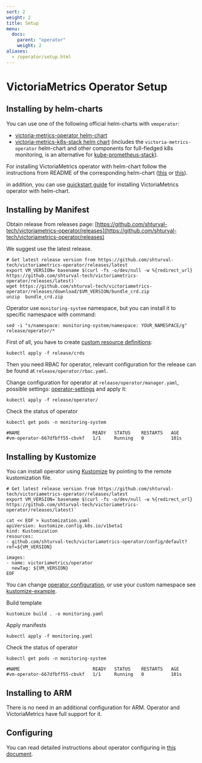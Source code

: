 ```yaml
---
sort: 2
weight: 2
title: Setup
menu:
  docs:
    parent: "operator"
    weight: 2
aliases:
  - /operator/setup.html
---
```


# VictoriaMetrics Operator Setup

## Installing by helm-charts

You can use one of the following official helm-charts with `vmoperator`:

- [victoria-metrics-operator helm-chart](https://github.com/VictoriaMetrics/helm-charts/blob/master/charts/victoria-metrics-operator/README.md)
- [victoria-metrics-k8s-stack helm chart](https://github.com/VictoriaMetrics/helm-charts/blob/master/charts/victoria-metrics-k8s-stack/README.md)
  (includes the `victoria-metrics-operator` helm-chart and other components for full-fledged k8s monitoring, is an alternative for [kube-prometheus-stack](https://github.com/prometheus-community/helm-charts/tree/main/charts/kube-prometheus-stack)).

For installing VictoriaMetrics operator with helm-chart follow the instructions from README of the corresponding helm-chart
([this](https://github.com/VictoriaMetrics/helm-charts/blob/master/charts/victoria-metrics-operator/README.md)
or [this](https://github.com/VictoriaMetrics/helm-charts/blob/master/charts/victoria-metrics-k8s-stack/README.md)).

in addition, you can use [quickstart guide](./quick-start.md) for 
installing VictoriaMetrics operator with helm-chart.

## Installing by Manifest

Obtain release from releases page:
[https://github.com/shturval-tech/victoriametrics-operator/releases](https://github.com/shturval-tech/victoriametrics-operator/releases)

We suggest use the latest release.

```console
# Get latest release version from https://github.com/shturval-tech/victoriametrics-operator/releases/latest
export VM_VERSION=`basename $(curl -fs -o/dev/null -w %{redirect_url} https://github.com/shturval-tech/victoriametrics-operator/releases/latest)`
wget https://github.com/shturval-tech/victoriametrics-operator/releases/download/$VM_VERSION/bundle_crd.zip
unzip  bundle_crd.zip
```

Operator use `monitoring-system` namespace, but you can install it to specific namespace with command:

```console
sed -i "s/namespace: monitoring-system/namespace: YOUR_NAMESPACE/g" release/operator/*
```

First of all, you  have to create [custom resource definitions](https://github.com/VictoriaMetrics/operator):

```console
kubectl apply -f release/crds
```

Then you need RBAC for operator, relevant configuration for the release can be found at `release/operator/rbac.yaml`.

Change configuration for operator at `release/operator/manager.yaml`, possible settings: [operator-settings](/operator/vars.html)
and apply it:

```console
kubectl apply -f release/operator/
```

Check the status of operator

```console
kubectl get pods -n monitoring-system

#NAME                           READY   STATUS    RESTARTS   AGE
#vm-operator-667dfbff55-cbvkf   1/1     Running   0          101s
```

## Installing by Kustomize

You can install operator using [Kustomize](https://kustomize.io/) by pointing to the remote kustomization file.

```console
# Get latest release version from https://github.com/shturval-tech/victoriametrics-operator/releases/latest
export VM_VERSION=`basename $(curl -fs -o/dev/null -w %{redirect_url} https://github.com/shturval-tech/victoriametrics-operator/releases/latest)`

cat << EOF > kustomization.yaml
apiVersion: kustomize.config.k8s.io/v1beta1
kind: Kustomization
resources:
- github.com/shturval-tech/victoriametrics-operator/config/default?ref=${VM_VERSION}

images:
- name: victoriametrics/operator
  newTag: ${VM_VERSION}
EOF
```

You can change [operator configuration](#configuring), or use your custom namespace see [kustomize-example](https://github.com/YuriKravetc/yurikravetc.github.io/tree/main/Operator/kustomize-example).

Build template

```console
kustomize build . -o monitoring.yaml
```

Apply manifests

```console
kubectl apply -f monitoring.yaml
```

Check the status of operator

```console
kubectl get pods -n monitoring-system

#NAME                           READY   STATUS    RESTARTS   AGE
#vm-operator-667dfbff55-cbvkf   1/1     Running   0          101s
```

## Installing to ARM

There is no need in an additional configuration for ARM. Operator and VictoriaMetrics have full support for it.

## Configuring

You can read detailed instructions about operator configuring in [this document](./configuration.md).
